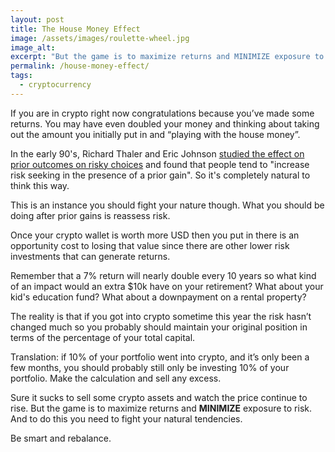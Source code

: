 ```yaml
---
layout: post
title: The House Money Effect
image: /assets/images/roulette-wheel.jpg
image_alt: 
excerpt: "But the game is to maximize returns and MINIMIZE exposure to risk. And to do this you need to fight your natural tendencies."
permalink: /house-money-effect/
tags:
  - cryptocurrency
--- 
```


If you are in crypto right now congratulations because you’ve made some returns. You may have even doubled your money and thinking about taking out the amount you initially put in and “playing with the house money”. 

In the early 90's, Richard Thaler and Eric Johnson [studied the effect on prior outcomes on risky choices](https://www0.gsb.columbia.edu/mygsb/faculty/research/pubfiles/1154/thaler_and_johnson.pdf) and found that people tend to "increase risk seeking in the presence of a prior gain". So it's completely natural to think this way.

This is an instance you should fight your nature though. What you should be doing after prior gains is reassess risk.

Once your crypto wallet is worth more USD then you put in there is an opportunity cost to losing that value since there are other lower risk investments that can generate returns.

Remember that a 7% return will nearly double every 10 years so what kind of an impact would an extra $10k have on your retirement? What about your kid's education fund? What about a downpayment on a rental property?

The reality is that if you got into crypto sometime this year the risk hasn’t changed much so you probably should maintain your original position in terms of the percentage of your total capital.

Translation: if 10% of your portfolio went into crypto, and it’s only been a few months, you should probably still only be investing 10% of your portfolio. Make the calculation and sell any excess.

Sure it sucks to sell some crypto assets and watch the price continue to rise. But the game is to maximize returns and **MINIMIZE** exposure to risk. And to do this you need to fight your natural tendencies.

Be smart and rebalance.